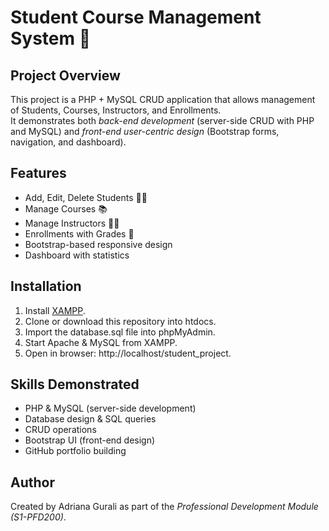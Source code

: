 # Student Course Management System 📘

## Project Overview
This project is a PHP + MySQL CRUD application that allows management of Students, Courses, Instructors, and Enrollments.  
It demonstrates both *back-end development* (server-side CRUD with PHP and MySQL) and *front-end user-centric design* (Bootstrap forms, navigation, and dashboard).

## Features
- Add, Edit, Delete Students 👩‍🎓
- Manage Courses 📚
- Manage Instructors 👨‍🏫
- Enrollments with Grades 📝
- Bootstrap-based responsive design
- Dashboard with statistics

## Installation
1. Install [XAMPP](https://www.apachefriends.org/).
2. Clone or download this repository into htdocs.
3. Import the database.sql file into phpMyAdmin.
4. Start Apache & MySQL from XAMPP.
5. Open in browser: http://localhost/student_project.

## Skills Demonstrated
- PHP & MySQL (server-side development)
- Database design & SQL queries
- CRUD operations
- Bootstrap UI (front-end design)
- GitHub portfolio building


## Author
Created by Adriana Gurali as part of the *Professional Development Module (S1-PFD200)*.